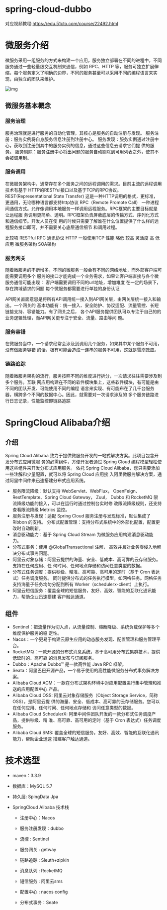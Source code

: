 # spring-cloud-dubbo
对应视频教程:https://edu.51cto.com/course/22492.html

# 微服务介绍

​		微服务采用一组服务的方式来构建一个应用，服务独立部署在不同的进程中，不同服务通过一些轻量级交互机制来通信，例如 RPC、HTTP 等，服务可独立扩展伸缩，每个服务定义了明确的边界，不同的服务甚至可以采用不同的编程语言来实现，由独立的团队来维护。

![img](https://img-blog.csdnimg.cn/20200324175558578.png?x-oss-process=image/watermark,type_ZmFuZ3poZW5naGVpdGk,shadow_10,text_aHR0cHM6Ly9ibG9nLmNzZG4ubmV0L0xTWV9DU0ROXw==,size_16,color_FFFFFF,t_70)

## 微服务基本概念

### 服务治理

服务治理就是进行服务的自动化管理，其核心是服务的自动注册与发现。
服务注册：服务实例将自身服务信息注册到注册中心。
服务发现：服务实例通过注册中心，获取到注册到其中的服务实例的信息，通过这些信息去请求它们提
供的服务。
服务剔除：服务注册中心将出问题的服务自动剔除到可用列表之外，使其不会被调用到。



### 服务调用

在微服务架构中，通常存在多个服务之间的远程调用的需求。目前主流的远程调用技术有基于
HTTP的RESTful接口以及基于TCP的RPC协议。
REST(Representational State Transfer)
这是一种HTTP调用的格式，更标准，更通用，无论哪种语言都支持http协议
RPC（Remote Promote Call）
一种进程间通信方式。允许像调用本地服务一样调用远程服务。RPC框架的主要目标就是让远程服
务调用更简单、透明。RPC框架负责屏蔽底层的传输方式、序列化方式和通信细节。开发人员在使
用的时候只需要了解谁在什么位置提供了什么样的远程服务接口即可，并不需要关心底层通信细节
和调用过程。



比较项 				RESTful 				RPC
通讯协议 			HTTP 					一般使用TCP
性能 					略低 					 较高
灵活度 				高 						 低
应用 					微服务架构 		 SOA架构

### 服务网关

随着微服务的不断增多，不同的微服务一般会有不同的网络地址，而外部客户端可能需要调用多个
服务的接口才能完成一个业务需求，如果让客户端直接与各个微服务通信可能出现：
客户端需要调用不同的url地址，增加难度
在一定的场景下，存在跨域请求的问题
每个微服务都需要进行单独的身份认证

API网关直面意思是将所有API调用统一接入到API网关层，由网关层统一接入和输出。一个网关的
基本功能有：统一接入、安全防护、协议适配、流量管控、长短链接支持、容错能力。有了网关之后，
各个API服务提供团队可以专注于自己的的业务逻辑处理，而API网关更专注于安全、流量、路由等问
题。



### 服务容错

在微服务当中，一个请求经常会涉及到调用几个服务，如果其中某个服务不可用，没有做服务容错
的话，极有可能会造成一连串的服务不可用，这就是雪崩效应。



### 链路追踪

随着微服务架构的流行，服务按照不同的维度进行拆分，一次请求往往需要涉及到多个服务。互联
网应用构建在不同的软件模块集上，这些软件模块，有可能是由不同的团队开发、可能使用不同的编程
语言来实现、有可能布在了几千台服务器，横跨多个不同的数据中心。因此，就需要对一次请求涉及的
多个服务链路进行日志记录，性能监控即链路追踪





# SpringCloud Alibaba介绍

## 介绍

Spring Cloud Alibaba 致力于提供微服务开发的一站式解决方案。此项目包含开发分布式应用微服
务的必需组件，方便开发者通过 Spring Cloud 编程模型轻松使用这些组件来开发分布式应用服务。
依托 Spring Cloud Alibaba，您只需要添加一些注解和少量配置，就可以将 Spring Cloud 应用接
入阿里微服务解决方案，通过阿里中间件来迅速搭建分布式应用系统。

* 服务限流降级：默认支持 WebServlet、WebFlux， OpenFeign、RestTemplate、Spring Cloud
  Gateway， Zuul， Dubbo 和 RocketMQ 限流降级功能的接入，可以在运行时通过控制台实时修
  改限流降级规则，还支持查看限流降级 Metrics 监控。
* 服务注册与发现：适配 Spring Cloud 服务注册与发现标准，默认集成了 Ribbon 的支持。
  分布式配置管理：支持分布式系统中的外部化配置，配置更改时自动刷新。
* 消息驱动能力：基于 Spring Cloud Stream 为微服务应用构建消息驱动能力。
* 分布式事务：使用 @GlobalTransactional 注解， 高效并且对业务零侵入地解决分布式事务问题。
* 阿里云对象存储：阿里云提供的海量、安全、低成本、高可靠的云存储服务。支持在任何应用、任
  何时间、任何地点存储和访问任意类型的数据。
* 分布式任务调度：提供秒级、精准、高可靠、高可用的定时（基于 Cron 表达式）任务调度服务。
  同时提供分布式的任务执行模型，如网格任务。网格任务支持海量子任务均匀分配到所有
  Worker（schedulerx-client）上执行。
* 阿里云短信服务：覆盖全球的短信服务，友好、高效、智能的互联化通讯能力，帮助企业迅速搭建
  客户触达通道。



## 组件

* Sentinel：把流量作为切入点，从流量控制、熔断降级、系统负载保护等多个维度保护服务的稳
  定性。
* Nacos：一个更易于构建云原生应用的动态服务发现、配置管理和服务管理平台。
* RocketMQ：一款开源的分布式消息系统，基于高可用分布式集群技术，提供低延时的、高可靠
  的消息发布与订阅服务。
* Dubbo：Apache Dubbo™ 是一款高性能 Java RPC 框架。
* Seata：阿里巴巴开源产品，一个易于使用的高性能微服务分布式事务解决方案。
* Alibaba Cloud ACM：一款在分布式架构环境中对应用配置进行集中管理和推送的应用配置中心
  产品。
* Alibaba Cloud OSS: 阿里云对象存储服务（Object Storage Service，简称 OSS），是阿里云提
  供的海量、安全、低成本、高可靠的云存储服务。您可以在任何应用、任何时间、任何地点存储和
  访问任意类型的数据。
* Alibaba Cloud SchedulerX: 阿里中间件团队开发的一款分布式任务调度产品，提供秒级、精
  准、高可靠、高可用的定时（基于 Cron 表达式）任务调度服务。
* Alibaba Cloud SMS: 覆盖全球的短信服务，友好、高效、智能的互联化通讯能力，帮助企业迅速
  搭建客户触达通道。



# 技术选型

* maven：3.3.9

* 数据库：MySQL 5.7

* 持久层: SpingData Jpa

* SpringCloud Alibaba 技术栈

  * 注册中心：Nacos

  * 服务注册发现：dubbo

  * 流控 : Sentinel

  * 服务网关 : getway

  * 链路追踪 : Sleuth+zipkin

  * 消息队列 : RocketMQ

  * 短信服务 : 阿里云sms

  * 配置中心 : nacos config

  * 分布式事务：Seate
